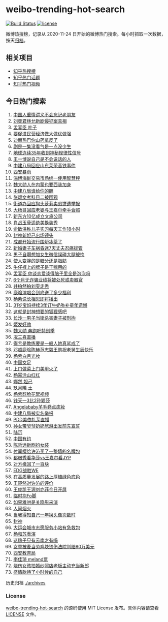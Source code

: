 # weibo-trending-hot-search

[![Build Status](https://github.com/justjavac/weibo-trending-hot-search/workflows/ci/badge.svg?branch=master)](https://github.com/justjavac/weibo-trending-hot-search/actions)
[![license](https://img.shields.io/github/license/justjavac/weibo-trending-hot-search)](https://github.com/justjavac/weibo-trending-hot-search/blob/master/LICENSE)

微博热搜榜，记录从 2020-11-24 日开始的微博热门搜索。每小时抓取一次数据，按天[归档](./archives)。

## 相关项目

- [知乎热搜榜](https://github.com/justjavac/zhihu-trending-top-search)
- [知乎热门话题](https://github.com/justjavac/zhihu-trending-hot-questions)
- [知乎热门视频](https://github.com/justjavac/zhihu-trending-hot-video)

## 今日热门搜索

<!-- BEGIN -->
<!-- 最后更新时间 Fri Jul 21 2023 07:13:15 GMT+0800 (China Standard Time) -->

1. [中国人重情讲义不会忘记老朋友](https://s.weibo.com//weibo?q=%23%E4%B8%AD%E5%9B%BD%E4%BA%BA%E9%87%8D%E6%83%85%E8%AE%B2%E4%B9%89%E4%B8%8D%E4%BC%9A%E5%BF%98%E8%AE%B0%E8%80%81%E6%9C%8B%E5%8F%8B%23&Refer=new_time)
1. [刘奕君林允新剧侵犯案真相](https://s.weibo.com//weibo?q=%23%E5%88%98%E5%A5%95%E5%90%9B%E6%9E%97%E5%85%81%E6%96%B0%E5%89%A7%E4%BE%B5%E7%8A%AF%E6%A1%88%E7%9C%9F%E7%9B%B8%23&t=31&band_rank=5&Refer=top)
1. [孟宴臣 叶子](https://s.weibo.com//weibo?q=%E5%AD%9F%E5%AE%B4%E8%87%A3%20%E5%8F%B6%E5%AD%90&t=31&band_rank=6&Refer=top)
1. [要促进民营经济做大做优做强](https://s.weibo.com//weibo?q=%23%E8%A6%81%E4%BF%83%E8%BF%9B%E6%B0%91%E8%90%A5%E7%BB%8F%E6%B5%8E%E5%81%9A%E5%A4%A7%E5%81%9A%E4%BC%98%E5%81%9A%E5%BC%BA%23&t=31&band_rank=3&Refer=top)
1. [迪丽热巴你山药拿反了](https://s.weibo.com//weibo?q=%23%E8%BF%AA%E4%B8%BD%E7%83%AD%E5%B7%B4%E4%BD%A0%E5%B1%B1%E8%8D%AF%E6%8B%BF%E5%8F%8D%E4%BA%86%23&t=31&band_rank=5&Refer=top)
1. [剧是一集没看气是一点没少生](https://s.weibo.com//weibo?q=%23%E5%89%A7%E6%98%AF%E4%B8%80%E9%9B%86%E6%B2%A1%E7%9C%8B%E6%B0%94%E6%98%AF%E4%B8%80%E7%82%B9%E6%B2%A1%E5%B0%91%E7%94%9F%23&t=31&band_rank=5&Refer=top)
1. [地球连续35年收到神秘规律性信号](https://s.weibo.com//weibo?q=%23%E5%9C%B0%E7%90%83%E8%BF%9E%E7%BB%AD35%E5%B9%B4%E6%94%B6%E5%88%B0%E7%A5%9E%E7%A7%98%E8%A7%84%E5%BE%8B%E6%80%A7%E4%BF%A1%E5%8F%B7%23&t=31&band_rank=2&Refer=top)
1. [王一博说自己是不会说话的人](https://s.weibo.com//weibo?q=%23%E7%8E%8B%E4%B8%80%E5%8D%9A%E8%AF%B4%E8%87%AA%E5%B7%B1%E6%98%AF%E4%B8%8D%E4%BC%9A%E8%AF%B4%E8%AF%9D%E7%9A%84%E4%BA%BA%23&t=31&band_rank=24&Refer=top)
1. [中建八局回应山东莱荣高铁事件](https://s.weibo.com//weibo?q=%23%E4%B8%AD%E5%BB%BA%E5%85%AB%E5%B1%80%E5%9B%9E%E5%BA%94%E5%B1%B1%E4%B8%9C%E8%8E%B1%E8%8D%A3%E9%AB%98%E9%93%81%E4%BA%8B%E4%BB%B6%23&t=31&band_rank=25&Refer=top)
1. [西安暴雨](https://s.weibo.com//weibo?q=%E8%A5%BF%E5%AE%89%E6%9A%B4%E9%9B%A8&t=31&band_rank=19&Refer=top)
1. [淄博海鲜交易市场统一使用智慧秤](https://s.weibo.com//weibo?q=%23%E6%B7%84%E5%8D%9A%E6%B5%B7%E9%B2%9C%E4%BA%A4%E6%98%93%E5%B8%82%E5%9C%BA%E7%BB%9F%E4%B8%80%E4%BD%BF%E7%94%A8%E6%99%BA%E6%85%A7%E7%A7%A4%23&t=31&band_rank=39&Refer=top)
1. [魏大勋人在内蒙也要西装加身](https://s.weibo.com//weibo?q=%23%E9%AD%8F%E5%A4%A7%E5%8B%8B%E4%BA%BA%E5%9C%A8%E5%86%85%E8%92%99%E4%B9%9F%E8%A6%81%E8%A5%BF%E8%A3%85%E5%8A%A0%E8%BA%AB%23&t=31&band_rank=33&Refer=top)
1. [中建八局谁给你的胆](https://s.weibo.com//weibo?q=%23%E4%B8%AD%E5%BB%BA%E5%85%AB%E5%B1%80%E8%B0%81%E7%BB%99%E4%BD%A0%E7%9A%84%E8%83%86%23&t=31&band_rank=14&Refer=top)
1. [张颂文考科目二被围观](https://s.weibo.com//weibo?q=%23%E5%BC%A0%E9%A2%82%E6%96%87%E8%80%83%E7%A7%91%E7%9B%AE%E4%BA%8C%E8%A2%AB%E5%9B%B4%E8%A7%82%23&t=31&band_rank=11&Refer=top)
1. [街道办回应狗头萝莉卖煎饼遭举报](https://s.weibo.com//weibo?q=%23%E8%A1%97%E9%81%93%E5%8A%9E%E5%9B%9E%E5%BA%94%E7%8B%97%E5%A4%B4%E8%90%9D%E8%8E%89%E5%8D%96%E7%85%8E%E9%A5%BC%E9%81%AD%E4%B8%BE%E6%8A%A5%23&t=31&band_rank=17&Refer=top)
1. [大杨哥回应老婆与王嘉尔牵手合照](https://s.weibo.com//weibo?q=%23%E5%A4%A7%E6%9D%A8%E5%93%A5%E5%9B%9E%E5%BA%94%E8%80%81%E5%A9%86%E4%B8%8E%E7%8E%8B%E5%98%89%E5%B0%94%E7%89%B5%E6%89%8B%E5%90%88%E7%85%A7%23&t=31&band_rank=13&Refer=top)
1. [新东方10亿成立文旅公司](https://s.weibo.com//weibo?q=%23%E6%96%B0%E4%B8%9C%E6%96%B910%E4%BA%BF%E6%88%90%E7%AB%8B%E6%96%87%E6%97%85%E5%85%AC%E5%8F%B8%23&t=31&band_rank=31&Refer=top)
1. [肖战玉骨遥绝美换装秀](https://s.weibo.com//weibo?q=%23%E8%82%96%E6%88%98%E7%8E%89%E9%AA%A8%E9%81%A5%E7%BB%9D%E7%BE%8E%E6%8D%A2%E8%A3%85%E7%A7%80%23&t=31&band_rank=16&Refer=top)
1. [俞敏洪称儿子实习每天工作18小时](https://s.weibo.com//weibo?q=%23%E4%BF%9E%E6%95%8F%E6%B4%AA%E7%A7%B0%E5%84%BF%E5%AD%90%E5%AE%9E%E4%B9%A0%E6%AF%8F%E5%A4%A9%E5%B7%A5%E4%BD%9C18%E5%B0%8F%E6%97%B6%23&t=31&band_rank=10&Refer=top)
1. [封神新妲己出场镜头](https://s.weibo.com//weibo?q=%23%E5%B0%81%E7%A5%9E%E6%96%B0%E5%A6%B2%E5%B7%B1%E5%87%BA%E5%9C%BA%E9%95%9C%E5%A4%B4%23&t=31&band_rank=18&Refer=top)
1. [成都开始流行围炉冰茶了](https://s.weibo.com//weibo?q=%23%E6%88%90%E9%83%BD%E5%BC%80%E5%A7%8B%E6%B5%81%E8%A1%8C%E5%9B%B4%E7%82%89%E5%86%B0%E8%8C%B6%E4%BA%86%23&t=31&band_rank=20&Refer=top)
1. [新婚妻子车祸昏迷7天丈夫忍痛拔管](https://s.weibo.com//weibo?q=%23%E6%96%B0%E5%A9%9A%E5%A6%BB%E5%AD%90%E8%BD%A6%E7%A5%B8%E6%98%8F%E8%BF%B77%E5%A4%A9%E4%B8%88%E5%A4%AB%E5%BF%8D%E7%97%9B%E6%8B%94%E7%AE%A1%23&t=31&band_rank=21&Refer=top)
1. [男子自曝想加女生微信误碰大腿被拘](https://s.weibo.com//weibo?q=%23%E7%94%B7%E5%AD%90%E8%87%AA%E6%9B%9D%E6%83%B3%E5%8A%A0%E5%A5%B3%E7%94%9F%E5%BE%AE%E4%BF%A1%E8%AF%AF%E7%A2%B0%E5%A4%A7%E8%85%BF%E8%A2%AB%E6%8B%98%23&t=31&band_rank=24&Refer=top)
1. [使人变胖的是糖分还是脂肪](https://s.weibo.com//weibo?q=%23%E4%BD%BF%E4%BA%BA%E5%8F%98%E8%83%96%E7%9A%84%E6%98%AF%E7%B3%96%E5%88%86%E8%BF%98%E6%98%AF%E8%84%82%E8%82%AA%23&t=31&band_rank=37&Refer=top)
1. [牛仔裤上的牌子是干嘛用的](https://s.weibo.com//weibo?q=%23%E7%89%9B%E4%BB%94%E8%A3%A4%E4%B8%8A%E7%9A%84%E7%89%8C%E5%AD%90%E6%98%AF%E5%B9%B2%E5%98%9B%E7%94%A8%E7%9A%84%23&t=31&band_rank=24&Refer=top)
1. [孟宴臣 你谈恋爱谈得脑子里全是泡泡吗](https://s.weibo.com//weibo?q=%E5%AD%9F%E5%AE%B4%E8%87%A3%20%E4%BD%A0%E8%B0%88%E6%81%8B%E7%88%B1%E8%B0%88%E5%BE%97%E8%84%91%E5%AD%90%E9%87%8C%E5%85%A8%E6%98%AF%E6%B3%A1%E6%B3%A1%E5%90%97&t=31&band_rank=1&Refer=top)
1. [6个月无诈骗业绩将被处死或卖器官](https://s.weibo.com//weibo?q=%236%E4%B8%AA%E6%9C%88%E6%97%A0%E8%AF%88%E9%AA%97%E4%B8%9A%E7%BB%A9%E5%B0%86%E8%A2%AB%E5%A4%84%E6%AD%BB%E6%88%96%E5%8D%96%E5%99%A8%E5%AE%98%23&t=31&band_rank=45&Refer=top)
1. [井柏然拍刘雯走秀](https://s.weibo.com//weibo?q=%23%E4%BA%95%E6%9F%8F%E7%84%B6%E6%8B%8D%E5%88%98%E9%9B%AF%E8%B5%B0%E7%A7%80%23&t=31&band_rank=41&Refer=top)
1. [鹿晗演唱会到底送了多少福利](https://s.weibo.com//weibo?q=%23%E9%B9%BF%E6%99%97%E6%BC%94%E5%94%B1%E4%BC%9A%E5%88%B0%E5%BA%95%E9%80%81%E4%BA%86%E5%A4%9A%E5%B0%91%E7%A6%8F%E5%88%A9%23&t=31&band_rank=32&Refer=top)
1. [杨紫说长相思即将播出](https://s.weibo.com//weibo?q=%23%E6%9D%A8%E7%B4%AB%E8%AF%B4%E9%95%BF%E7%9B%B8%E6%80%9D%E5%8D%B3%E5%B0%86%E6%92%AD%E5%87%BA%23&t=31&band_rank=34&Refer=top)
1. [31岁宝妈持续3年订牛奶弥补童年遗憾](https://s.weibo.com//weibo?q=%2331%E5%B2%81%E5%AE%9D%E5%A6%88%E6%8C%81%E7%BB%AD3%E5%B9%B4%E8%AE%A2%E7%89%9B%E5%A5%B6%E5%BC%A5%E8%A1%A5%E7%AB%A5%E5%B9%B4%E9%81%97%E6%86%BE%23&t=31&band_rank=30&Refer=top)
1. [这就是封神想要的狐狸感吧](https://s.weibo.com//weibo?q=%23%E8%BF%99%E5%B0%B1%E6%98%AF%E5%B0%81%E7%A5%9E%E6%83%B3%E8%A6%81%E7%9A%84%E7%8B%90%E7%8B%B8%E6%84%9F%E5%90%A7%23&t=31&band_rank=32&Refer=top)
1. [长沙一男子当街杀害妻子被刑拘](https://s.weibo.com//weibo?q=%23%E9%95%BF%E6%B2%99%E4%B8%80%E7%94%B7%E5%AD%90%E5%BD%93%E8%A1%97%E6%9D%80%E5%AE%B3%E5%A6%BB%E5%AD%90%E8%A2%AB%E5%88%91%E6%8B%98%23&t=31&band_rank=35&Refer=top)
1. [姬发好帅](https://s.weibo.com//weibo?q=%E5%A7%AC%E5%8F%91%E5%A5%BD%E5%B8%85&t=31&band_rank=16&Refer=top)
1. [魏大勋 奔跑吧特别季](https://s.weibo.com//weibo?q=%E9%AD%8F%E5%A4%A7%E5%8B%8B%20%E5%A5%94%E8%B7%91%E5%90%A7%E7%89%B9%E5%88%AB%E5%AD%A3&t=31&band_rank=23&Refer=top)
1. [况三喜直播](https://s.weibo.com//weibo?q=%E5%86%B5%E4%B8%89%E5%96%9C%E7%9B%B4%E6%92%AD&t=31&band_rank=42&Refer=top)
1. [得亏是教练要是一般人她真鲨成了](https://s.weibo.com//weibo?q=%E5%BE%97%E4%BA%8F%E6%98%AF%E6%95%99%E7%BB%83%E8%A6%81%E6%98%AF%E4%B8%80%E8%88%AC%E4%BA%BA%E5%A5%B9%E7%9C%9F%E9%B2%A8%E6%88%90%E4%BA%86&t=31&band_rank=39&Refer=top)
1. [邓超鹿晗陈赫范志毅王勉祝老舅生辰快乐](https://s.weibo.com//weibo?q=%23%E9%82%93%E8%B6%85%E9%B9%BF%E6%99%97%E9%99%88%E8%B5%AB%E8%8C%83%E5%BF%97%E6%AF%85%E7%8E%8B%E5%8B%89%E7%A5%9D%E8%80%81%E8%88%85%E7%94%9F%E8%BE%B0%E5%BF%AB%E4%B9%90%23&t=31&band_rank=44&Refer=top)
1. [杨紫白月光妆](https://s.weibo.com//weibo?q=%23%E6%9D%A8%E7%B4%AB%E7%99%BD%E6%9C%88%E5%85%89%E5%A6%86%23&t=31&band_rank=22&Refer=top)
1. [中国女足](https://s.weibo.com//weibo?q=%E4%B8%AD%E5%9B%BD%E5%A5%B3%E8%B6%B3&t=31&band_rank=25&Refer=top)
1. [上门做菜上门美甲火了](https://s.weibo.com//weibo?q=%23%E4%B8%8A%E9%97%A8%E5%81%9A%E8%8F%9C%E4%B8%8A%E9%97%A8%E7%BE%8E%E7%94%B2%E7%81%AB%E4%BA%86%23&t=31&band_rank=47&Refer=top)
1. [杨幂涂山红红](https://s.weibo.com//weibo?q=%23%E6%9D%A8%E5%B9%82%E6%B6%82%E5%B1%B1%E7%BA%A2%E7%BA%A2%23&t=31&band_rank=4&Refer=top)
1. [娜然 妲己](https://s.weibo.com//weibo?q=%E5%A8%9C%E7%84%B6%20%E5%A6%B2%E5%B7%B1&t=31&band_rank=27&Refer=top)
1. [玖月晞 土](https://s.weibo.com//weibo?q=%E7%8E%96%E6%9C%88%E6%99%9E%20%E5%9C%9F&t=31&band_rank=8&Refer=top)
1. [杨紫怼脸花絮视频](https://s.weibo.com//weibo?q=%23%E6%9D%A8%E7%B4%AB%E6%80%BC%E8%84%B8%E8%8A%B1%E7%B5%AE%E8%A7%86%E9%A2%91%23&t=31&band_rank=44&Refer=top)
1. [钱天一3比2孙颖莎](https://s.weibo.com//weibo?q=%23%E9%92%B1%E5%A4%A9%E4%B8%803%E6%AF%942%E5%AD%99%E9%A2%96%E8%8E%8E%23&t=31&band_rank=38&Refer=top)
1. [Angelababy羊毛卷点痣妆](https://s.weibo.com//weibo?q=%23Angelababy%E7%BE%8A%E6%AF%9B%E5%8D%B7%E7%82%B9%E7%97%A3%E5%A6%86%23&t=31&band_rank=15&Refer=top)
1. [中建八局被实名举报](https://s.weibo.com//weibo?q=%23%E4%B8%AD%E5%BB%BA%E5%85%AB%E5%B1%80%E8%A2%AB%E5%AE%9E%E5%90%8D%E4%B8%BE%E6%8A%A5%23&t=31&band_rank=7&Refer=top)
1. [PDD美依礼芽直播](https://s.weibo.com//weibo?q=%23PDD%E7%BE%8E%E4%BE%9D%E7%A4%BC%E8%8A%BD%E7%9B%B4%E6%92%AD%23&t=31&band_rank=35&Refer=top)
1. [孙女带爷爷奶奶旅游出发前先宣誓](https://s.weibo.com//weibo?q=%23%E5%AD%99%E5%A5%B3%E5%B8%A6%E7%88%B7%E7%88%B7%E5%A5%B6%E5%A5%B6%E6%97%85%E6%B8%B8%E5%87%BA%E5%8F%91%E5%89%8D%E5%85%88%E5%AE%A3%E8%AA%93%23&t=31&band_rank=49&Refer=top)
1. [陆沉](https://s.weibo.com//weibo?q=%E9%99%86%E6%B2%89&t=31&band_rank=4&Refer=top)
1. [中国有约](https://s.weibo.com//weibo?q=%23%E4%B8%AD%E5%9B%BD%E6%9C%89%E7%BA%A6%23&Refer=new_time)
1. [陈哲远新剧扮女装](https://s.weibo.com//weibo?q=%23%E9%99%88%E5%93%B2%E8%BF%9C%E6%96%B0%E5%89%A7%E6%89%AE%E5%A5%B3%E8%A3%85%23&t=31&band_rank=46&Refer=top)
1. [付闻樱给许沁买了一整墙的名牌包](https://s.weibo.com//weibo?q=%23%E4%BB%98%E9%97%BB%E6%A8%B1%E7%BB%99%E8%AE%B8%E6%B2%81%E4%B9%B0%E4%BA%86%E4%B8%80%E6%95%B4%E5%A2%99%E7%9A%84%E5%90%8D%E7%89%8C%E5%8C%85%23&t=31&band_rank=36&Refer=top)
1. [都暻秀看华莎vs王嘉尔看JYP](https://s.weibo.com//weibo?q=%23%E9%83%BD%E6%9A%BB%E7%A7%80%E7%9C%8B%E5%8D%8E%E8%8E%8Evs%E7%8E%8B%E5%98%89%E5%B0%94%E7%9C%8BJYP%23&t=31&band_rank=31&Refer=top)
1. [对方撤回了一百块](https://s.weibo.com//weibo?q=%23%E5%AF%B9%E6%96%B9%E6%92%A4%E5%9B%9E%E4%BA%86%E4%B8%80%E7%99%BE%E5%9D%97%23&t=31&band_rank=48&Refer=top)
1. [EDG战胜WE](https://s.weibo.com//weibo?q=%23EDG%E6%88%98%E8%83%9CWE%23&t=31&band_rank=49&Refer=top)
1. [在高质量发展的路上厚植绿色底色](https://s.weibo.com//weibo?q=%23%E5%9C%A8%E9%AB%98%E8%B4%A8%E9%87%8F%E5%8F%91%E5%B1%95%E7%9A%84%E8%B7%AF%E4%B8%8A%E5%8E%9A%E6%A4%8D%E7%BB%BF%E8%89%B2%E5%BA%95%E8%89%B2%23&Refer=new_time)
1. [王楚然对许沁的评价](https://s.weibo.com//weibo?q=%23%E7%8E%8B%E6%A5%9A%E7%84%B6%E5%AF%B9%E8%AE%B8%E6%B2%81%E7%9A%84%E8%AF%84%E4%BB%B7%23&t=31&band_rank=26&Refer=top)
1. [王俊凯王源刘亦菲今日开屏](https://s.weibo.com//weibo?q=%23%E7%8E%8B%E4%BF%8A%E5%87%AF%E7%8E%8B%E6%BA%90%E5%88%98%E4%BA%A6%E8%8F%B2%E4%BB%8A%E6%97%A5%E5%BC%80%E5%B1%8F%23&t=31&band_rank=33&Refer=top)
1. [临时抱Fo脚](https://s.weibo.com//weibo?q=%E4%B8%B4%E6%97%B6%E6%8A%B1Fo%E8%84%9A&t=31&band_rank=9&Refer=top)
1. [如果难哄是关晓彤来演](https://s.weibo.com//weibo?q=%23%E5%A6%82%E6%9E%9C%E9%9A%BE%E5%93%84%E6%98%AF%E5%85%B3%E6%99%93%E5%BD%A4%E6%9D%A5%E6%BC%94%23&t=31&band_rank=28&Refer=top)
1. [人间烟火](https://s.weibo.com//weibo?q=%E4%BA%BA%E9%97%B4%E7%83%9F%E7%81%AB&t=31&band_rank=39&Refer=top)
1. [当我得知自己一年换头像次数时](https://s.weibo.com//weibo?q=%23%E5%BD%93%E6%88%91%E5%BE%97%E7%9F%A5%E8%87%AA%E5%B7%B1%E4%B8%80%E5%B9%B4%E6%8D%A2%E5%A4%B4%E5%83%8F%E6%AC%A1%E6%95%B0%E6%97%B6%23&t=31&band_rank=48&Refer=top)
1. [封神](https://s.weibo.com//weibo?q=%E5%B0%81%E7%A5%9E&t=31&band_rank=45&Refer=top)
1. [大运会城市志愿服务小站有急救包](https://s.weibo.com//weibo?q=%23%E5%A4%A7%E8%BF%90%E4%BC%9A%E5%9F%8E%E5%B8%82%E5%BF%97%E6%84%BF%E6%9C%8D%E5%8A%A1%E5%B0%8F%E7%AB%99%E6%9C%89%E6%80%A5%E6%95%91%E5%8C%85%23&t=31&band_rank=3&Refer=top)
1. [杨和苏表演](https://s.weibo.com//weibo?q=%E6%9D%A8%E5%92%8C%E8%8B%8F%E8%A1%A8%E6%BC%94&t=31&band_rank=43&Refer=top)
1. [这粽子只有云南才有吗](https://s.weibo.com//weibo?q=%E8%BF%99%E7%B2%BD%E5%AD%90%E5%8F%AA%E6%9C%89%E4%BA%91%E5%8D%97%E6%89%8D%E6%9C%89%E5%90%97&t=31&band_rank=29&Refer=top)
1. [女童被麦当劳鸡块烫伤法院判赔80万美元](https://s.weibo.com//weibo?q=%23%E5%A5%B3%E7%AB%A5%E8%A2%AB%E9%BA%A6%E5%BD%93%E5%8A%B3%E9%B8%A1%E5%9D%97%E7%83%AB%E4%BC%A4%E6%B3%95%E9%99%A2%E5%88%A4%E8%B5%9480%E4%B8%87%E7%BE%8E%E5%85%83%23&t=31&band_rank=30&Refer=top)
1. [西安教育局](https://s.weibo.com//weibo?q=%23%E8%A5%BF%E5%AE%89%E6%95%99%E8%82%B2%E5%B1%80%23&t=31&band_rank=12&Refer=top)
1. [李佳琦 meland票](https://s.weibo.com//weibo?q=%E6%9D%8E%E4%BD%B3%E7%90%A6%20meland%E7%A5%A8&t=31&band_rank=34&Refer=top)
1. [烧伤女孩拍婚纱照店老板主动充当新郎](https://s.weibo.com//weibo?q=%23%E7%83%A7%E4%BC%A4%E5%A5%B3%E5%AD%A9%E6%8B%8D%E5%A9%9A%E7%BA%B1%E7%85%A7%E5%BA%97%E8%80%81%E6%9D%BF%E4%B8%BB%E5%8A%A8%E5%85%85%E5%BD%93%E6%96%B0%E9%83%8E%23&t=31&band_rank=40&Refer=top)
1. [盛情款待了小时候的自己](https://s.weibo.com//weibo?q=%23%E7%9B%9B%E6%83%85%E6%AC%BE%E5%BE%85%E4%BA%86%E5%B0%8F%E6%97%B6%E5%80%99%E7%9A%84%E8%87%AA%E5%B7%B1%23&t=31&band_rank=50&Refer=top)

<!-- END -->

历史归档 [./archives](./archives)

### License

[weibo-trending-hot-search](https://github.com/justjavac/weibo-trending-hot-search) 的源码使用 MIT License
发布。具体内容请查看 [LICENSE](./LICENSE) 文件。
